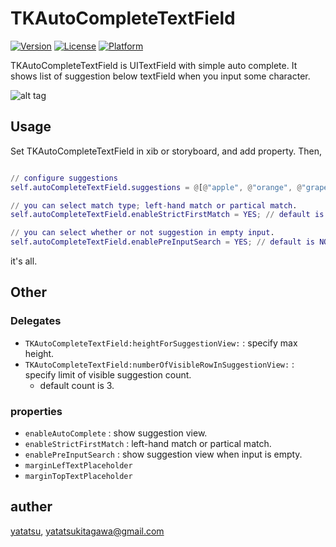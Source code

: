 # TKAutoCompleteTextField

[![Version](https://img.shields.io/cocoapods/v/TKAutoCompleteTextField.svg?style=flat)](http://cocoadocs.org/docsets/TKAutoCompleteTextField)
[![License](https://img.shields.io/cocoapods/l/TKAutoCompleteTextField.svg?style=flat)](http://cocoadocs.org/docsets/TKAutoCompleteTextField)
[![Platform](https://img.shields.io/cocoapods/p/TKAutoCompleteTextField.svg?style=flat)](http://cocoadocs.org/docsets/TKAutoCompleteTextField)

TKAutoCompleteTextField is UITextField with simple auto complete.
It shows list of suggestion below textField when you input some character.

![alt tag](https://github.com/yatatsu/TKAutoCompleteTextField/blob/master/TKAutoCompleteTextFieldSample.png)

## Usage

Set TKAutoCompleteTextField in xib or storyboard, and add property. Then, 

```ViewController.m

// configure suggestions
self.autoCompleteTextField.suggestions = @[@"apple", @"orange", @"grape", @"lemon"];

// you can select match type; left-hand match or partical match.
self.autoCompleteTextField.enableStrictFirstMatch = YES; // default is NO

// you can select whether or not suggestion in empty input.
self.autoCompleteTextField.enablePreInputSearch = YES; // default is NO

```

it's all.

## Other

### Delegates

- ``TKAutoCompleteTextField:heightForSuggestionView:`` : specify max height.
- ``TKAutoCompleteTextField:numberOfVisibleRowInSuggestionView:`` : specify limit of visible suggestion count.
  - default count is 3.

### properties

- ``enableAutoComplete`` : show suggestion view.
- ``enableStrictFirstMatch`` : left-hand match or partical match.
- ``enablePreInputSearch`` : show suggestion view when input is empty.
- ``marginLefTextPlaceholder``
- ``marginTopTextPlaceholder``

## auther

[yatatsu](https://github.com/yatatsu), yatatsukitagawa@gmail.com
